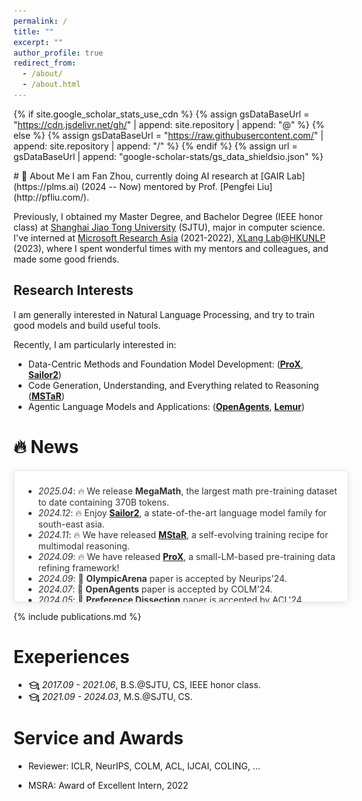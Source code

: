 ```yaml
---
permalink: /
title: ""
excerpt: ""
author_profile: true
redirect_from:
  - /about/
  - /about.html
---
```


{% if site.google_scholar_stats_use_cdn %}
{% assign gsDataBaseUrl = "https://cdn.jsdelivr.net/gh/" | append: site.repository | append: "@" %}
{% else %}
{% assign gsDataBaseUrl = "https://raw.githubusercontent.com/" | append: site.repository | append: "/" %}
{% endif %}
{% assign url = gsDataBaseUrl | append: "google-scholar-stats/gs_data_shieldsio.json" %}

<span class='anchor' id='about-me'></span>

<link href='https://fonts.googleapis.com/css?family=Titillium+Web:400,600,400italic,600italic,300,300italic'
    rel='stylesheet' type='text/css'>
<style>

</style>
# 🐨 About Me
I am Fan Zhou, currently doing AI research at [GAIR Lab](https://plms.ai) (2024 -- Now) mentored by Prof. [Pengfei Liu](http://pfliu.com/).

Previously, I obtained my Master Degree, and Bachelor Degree (IEEE honor class) at [Shanghai Jiao Tong University](https://en.sjtu.edu.cn/) (SJTU), major in computer science.
I've interned at [Microsoft Research Asia](https://www.microsoft.com/en-us/research/group/data-knowledge-intelligence/) (2021-2022), [XLang Lab](https://xlang.ai/)@[HKUNLP](https://hkunlp.github.io/) (2023), where I spent wonderful times with my mentors and colleagues, and made some good friends.

## Research Interests
I am generally interested in Natural Language Processing, and try to train good models and build useful tools.

Recently, I am particularly interested in:
- Data-Centric Methods and Foundation Model Development: ([**ProX**](https://arxiv.org/abs/2409.17115), [**Sailor2**](https://sea-sailor.github.io/blog/sailor2/))
- Code Generation, Understanding, and Everything related to Reasoning ([**MSTaR**](https://arxiv.org/abs/2412.17451))
- Agentic Language Models and Applications: ([**OpenAgents**](https://github.com/xlang-ai/OpenAgents), [**Lemur**](https://arxiv.org/abs/2310.06830))

<!-- <a href='https://scholar.google.com/citations?user=qi8UzmkAAAAJ&hl=en'><img src="https://img.shields.io/endpoint?url={{ url | url_encode }}&logo=Google%20Scholar&labelColor=f6f6f6&color=9cf&style=flat&label=citations"></a>
<a href='./uploads/FZhou_Resume.pdf'><img src="https://img.shields.io/badge/-My Resumé-299DE7?logo=gitbook&logoColor=white"></a>
<a href="https://hits.seeyoufarm.com"><img src="https://hits.seeyoufarm.com/api/count/incr/badge.svg?url=https%3A%2F%2Fkoalazf99.github.io&count_bg=%2379C83D&title_bg=%23555555&icon=&icon_color=%23E7E7E7&title=visitors&edge_flat=false"/></a> -->


# 🔥 News

<style>  
    .scrollable-area {  
        max-height: 190px;  
        overflow-y: auto;  
        box-shadow: 0 2px 12px rgba(0, 0, 0, 0.08);  /* 更柔和的阴影 */
        padding: 10px 15px;  /* 增加内边距让内容不贴边 */
        color: #333;
        border: 1px solid #e0e0e0;  /* 浅灰色边框 */
        border-radius: 8px;  /* 圆角边框 */
        background-color: #ffffff;  /* 确保背景是白色 */
    }
    /* 设置滚动条的宽度和轨道背景 */
    .scrollable-area::-webkit-scrollbar {
        width: 8px;
    }
    /* 设置滚动条轨道 */
    .scrollable-area::-webkit-scrollbar-track {
        background: #f1f1f1;
        border-radius: 4px;
    }
    /* 设置滚动条滑块 */
    .scrollable-area::-webkit-scrollbar-thumb {
        background: #888;
        border-radius: 4px;
    }

    /* 鼠标悬停在滑块上时的样式 */
    .scrollable-area::-webkit-scrollbar-thumb:hover {
        background: #555;
    }
    .pdf {
        text-decoration: none;
        color: #122c8b;
    }
    .code {
        text-decoration: none;
        color: #122c8b;
    }
    .title{
        color: #374798;
    }
</style>

<div class="scrollable-area" style="width:100%;">
    <ul>
        <li><em>2025.04</em>: 🔥 We release <strong>MegaMath</strong>, the largest math pre-training dataset to date containing 370B tokens.</li>
        <li><em>2024.12</em>: 🔥 Enjoy <a href="https://sea-sailor.github.io/blog/sailor2/"><strong>Sailor2</strong></a>, a state-of-the-art language model family for south-east asia.</li>
        <li><em>2024.11</em>: 🔥 We have released <a href="https://mstar-lmm.github.io/"><strong>MStaR</strong></a>, a self-evolving training recipe for multimodal reasoning.</li>
        <li><em>2024.09</em>: 🔥 We have released <a href="https://arxiv.org/abs/2409.17115"><strong>ProX</strong></a>, a small-LM-based pre-training data refining framework!</li>
        <li><em>2024.09</em>: 📄 <strong>OlympicArena</strong> paper is accepted by Neurips'24.</li>
        <li><em>2024.07</em>: 📄 <strong>OpenAgents</strong> paper is accepted by COLM'24.</li>
        <li><em>2024.05</em>: 📄 <strong>Preference Dissection</strong> paper is accepted by ACL'24.</li>
        <li><em>2024.01</em>: 📄 Our <strong>Lemur</strong> paper(Agent Model) is accepted by ICLR'24 (<strong><font color="#cc0000">Spotlight</font></strong>, 5%).</li>  
        <li><em>2023.10</em>: 🔥 We've built <a href="https://github.com/xlang-ai/OpenAgents">OpenAgents</a>, an open platform for language agents in the wild!</li>  
        <li><em>2023.10</em>: 🙋 We have released <a href="https://arxiv.org/abs/2310.06830">Lemur-70B</a>, an agentic language model based on LLama-2!</li>  
        <li><em>2023.04</em>: 🔥 New <a href="https://arxiv.org/abs/2304.07995">preprint</a> applying <strong>symbolic tasks</strong> in <strong>instruction tuning</strong></li>  
        <li><em>2022.10</em>: 📄 Our <strong>TaCube</strong> paper(Table QA) is accepted by EMNLP'22 (<strong><font color="#cc0000">Oral</font></strong> Presentation).</li>  
    </ul>  
</div>

<!-- import publications markdown -->
{% include publications.md %}


<!-- # Projects
<div class='paper-box'>
    <div class='paper-box-image'>
        <div><img src='images/openagents_overview.png' alt="sym" width="100%"></div>
    </div>
    <div class='paper-box-text' markdown="1">

[**OpenAgents**](https://github.com/xlang-ai/OpenAgents) (2023) [![](https://img.shields.io/github/stars/xlang-ai/OpenAgents?style=social)](https://github.com/xlang-ai/OpenAgents)

Host your own ChatGPT Plus locally!

- **Data Agent**: code interpreter augmented with data tools
- **Plugins Agent**: 200+ plugins for daily life
- **Web Agent**: autonomous web browsing
</div>
</div> -->

# Exeperiences

- <img src="images/education.png" width=18em style="vertical-align: middle;"> _2017.09 - 2021.06_, B.S.@SJTU, CS, IEEE honor class.
- <img src="images/education.png" width=18em style="vertical-align: middle;"> _2021.09 - 2024.03_, M.S.@SJTU, CS.
<!-- - <img src="images/intern.png" width=18em style="vertical-align: middle;"> _2021.10 - 2022.08_, Intern@MSRA. -->
<!-- - <img src="images/intern.png" width=18em style="vertical-align: middle;"> _2023.09 - 2023.09_, Intern@XLang-HKU. -->
<!-- - <img src="images/intern.png" width=18em style="vertical-align: middle;"> _2024.02 -_, Research Collaborator@Sea AI Lab, Singapore. -->
<!-- - <img src="images/intern.png" width=18em style="vertical-align: middle;"> _2024.01 - 2024.06_, Research Assistant@Shanghai AI Lab, Shanghai. -->
<!-- - <img src="images/intern.png" width=18em style="vertical-align: middle;"> _2024.06 - 2025.04_, Intern@LLM360. -->

# Service and Awards

- Reviewer: ICLR, NeurIPS, COLM, ACL, IJCAI, COLING, ...
<!-- [Instruction Workshop @ NeurIPS 2023](https://an-instructive-workshop.github.io/), [MATH-AI Workshop @ NeurIPS 2024](https://mathai2024.github.io/) -->
<!-- - TA: Introduction to Programming (2021), [Large Language Models](https://gair-nlp.github.io/cs2916/) (CS2916, 2024) -->
- MSRA: Award of Excellent Intern, 2022
<!-- - Outstanding Graduates of SJTU, 2021 -->
<!-- - SJTU Academic Scholarship, 2017~2020 -->
<!-- - Shanghai City Scholarship(≈top 5%), 2018 -->